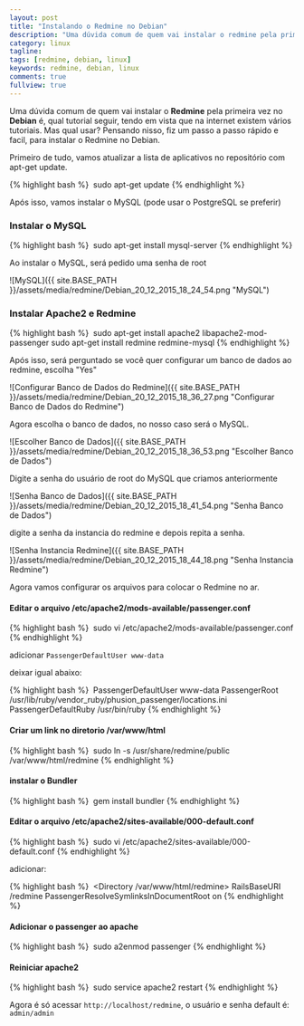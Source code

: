 ```yaml
---
layout: post
title: "Instalando o Redmine no Debian"
description: "Uma dúvida comum de quem vai instalar o redmine pela primeira vez no Debian é, qual tutorial seguir, tendo em vista que na internet existem vários tutoriais. Mas qual usar? Pensando nisso, fiz um passo a passo rápido e facil, para instalar o Redmine no Debian."
category: linux
tagline: 
tags: [redmine, debian, linux]
keywords: redmine, debian, linux
comments: true
fullview: true
---
```


Uma dúvida comum de quem vai instalar o **Redmine** pela primeira vez no **Debian** é, qual tutorial seguir, tendo em vista que na internet existem vários tutoriais. Mas qual usar? Pensando nisso, fiz um passo a passo rápido e facil, para instalar o Redmine no Debian.

Primeiro de tudo, vamos atualizar a lista de aplicativos no repositório com apt-get update.

{% highlight bash %} 
sudo apt-get update
{% endhighlight %}

Após isso, vamos instalar o MySQL (pode usar o PostgreSQL se preferir)

### Instalar o MySQL

{% highlight bash %} 
sudo apt-get install mysql-server
{% endhighlight %}

Ao instalar o MySQL, será pedido uma senha de root

![MySQL]({{ site.BASE_PATH }}/assets/media/redmine/Debian_20_12_2015_18_24_54.png "MySQL")


### Instalar Apache2 e Redmine

{% highlight bash %} 
sudo apt-get install apache2 libapache2-mod-passenger
sudo apt-get install redmine redmine-mysql
{% endhighlight %}

Após isso, será perguntado se você quer configurar um banco de dados ao redmine, escolha "Yes"

![Configurar Banco de Dados do Redmine]({{ site.BASE_PATH }}/assets/media/redmine/Debian_20_12_2015_18_36_27.png "Configurar Banco de Dados do Redmine")

Agora escolha o banco de dados, no nosso caso será o MySQL.

![Escolher Banco de Dados]({{ site.BASE_PATH }}/assets/media/redmine/Debian_20_12_2015_18_36_53.png "Escolher Banco de Dados")

Digite a senha do usuário de root do MySQL que criamos anteriormente

![Senha Banco de Dados]({{ site.BASE_PATH }}/assets/media/redmine/Debian_20_12_2015_18_41_54.png "Senha Banco de Dados")

digite a senha da instancia do redmine e depois repita a senha.

![Senha Instancia Redmine]({{ site.BASE_PATH }}/assets/media/redmine/Debian_20_12_2015_18_44_18.png "Senha Instancia Redmine")

Agora vamos configurar os arquivos para colocar o Redmine no ar.

#### Editar o arquivo /etc/apache2/mods-available/passenger.conf 

{% highlight bash %} 
sudo vi /etc/apache2/mods-available/passenger.conf 
{% endhighlight %}

adicionar `PassengerDefaultUser www-data`

deixar igual abaixo:

{% highlight bash %} 
  PassengerDefaultUser www-data
  PassengerRoot /usr/lib/ruby/vendor_ruby/phusion_passenger/locations.ini
  PassengerDefaultRuby /usr/bin/ruby
{% endhighlight %}

#### Criar um link no diretorio /var/www/html
{% highlight bash %} 
sudo ln -s /usr/share/redmine/public /var/www/html/redmine
{% endhighlight %}

#### instalar o Bundler
{% highlight bash %} 
gem install bundler
{% endhighlight %}

#### Editar o arquivo /etc/apache2/sites-available/000-default.conf
{% highlight bash %} 
sudo vi /etc/apache2/sites-available/000-default.conf
{% endhighlight %}

adicionar:

{% highlight bash %} 
<Directory /var/www/html/redmine>
    RailsBaseURI /redmine
    PassengerResolveSymlinksInDocumentRoot on
</Directory>
{% endhighlight %}

#### Adicionar o passenger ao apache
{% highlight bash %} 
sudo a2enmod passenger
{% endhighlight %}

#### Reiniciar apache2
{% highlight bash %} 
sudo service apache2 restart
{% endhighlight %}

Agora é só acessar `http://localhost/redmine`, o usuário e senha default é: `admin/admin`

